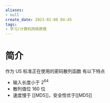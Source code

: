 ```yaml
---
aliases:
- null
create_date: 2023-02-08 04:45
tags:
- 学习/计算机网络原理
---
```


# 简介

作为 US 标准正在使用的密码散列函数
有以下特点
- 输入长度小于 $2^64$
- 散列值位 160 位
- 速度慢于 [[MD5]]，安全性优于[[MD5]]